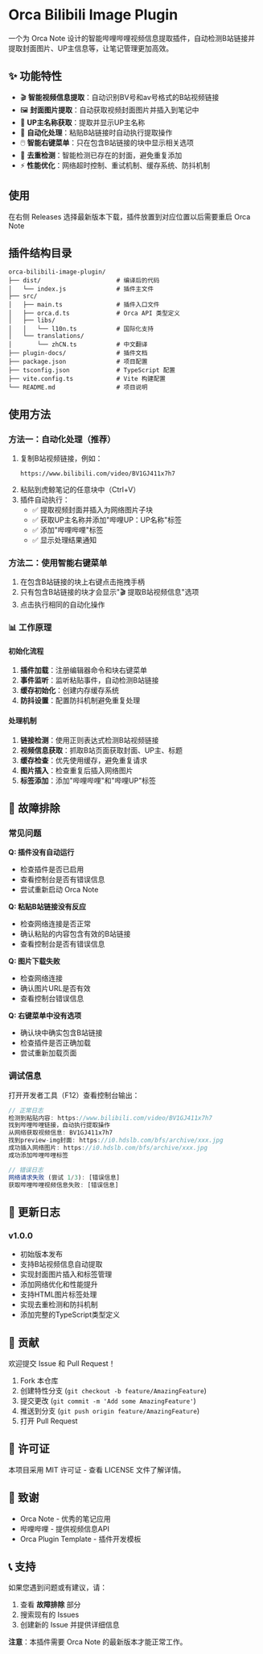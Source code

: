 # Orca Bilibili Image Plugin

一个为 Orca Note 设计的智能哔哩哔哩视频信息提取插件，自动检测B站链接并提取封面图片、UP主信息等，让笔记管理更加高效。

## ✨ 功能特性

- 🎬 **智能视频信息提取**：自动识别BV号和av号格式的B站视频链接
- 🖼️ **封面图片提取**：自动获取视频封面图片并插入到笔记中
- 👤 **UP主名称获取**：提取并显示UP主名称
- 🔄 **自动化处理**：粘贴B站链接时自动执行提取操作
- 🖱️ **智能右键菜单**：只在包含B站链接的块中显示相关选项
- 🚫 **去重检测**：智能检测已存在的封面，避免重复添加
- ⚡ **性能优化**：网络超时控制、重试机制、缓存系统、防抖机制

## 使用

在右侧 Releases 选择最新版本下载，插件放置到对应位置以后需要重启 Orca Note

## 插件结构目录

```
orca-bilibili-image-plugin/
├── dist/                     # 编译后的代码
│   └── index.js              # 插件主文件
├── src/
│   ├── main.ts               # 插件入口文件
│   ├── orca.d.ts             # Orca API 类型定义
│   ├── libs/
│   │   └── l10n.ts           # 国际化支持
│   └── translations/
│       └── zhCN.ts           # 中文翻译
├── plugin-docs/              # 插件文档
├── package.json              # 项目配置
├── tsconfig.json             # TypeScript 配置
├── vite.config.ts            # Vite 构建配置
└── README.md                 # 项目说明
```

## 使用方法

### 方法一：自动化处理（推荐）
1. 复制B站视频链接，例如：
   ```
   https://www.bilibili.com/video/BV1GJ411x7h7
   ```
2. 粘贴到虎鲸笔记的任意块中（Ctrl+V）
3. 插件自动执行：
   - ✅ 提取视频封面并插入为网络图片子块
   - ✅ 获取UP主名称并添加"哔哩UP：UP名称"标签
   - ✅ 添加"哔哩哔哩"标签
   - ✅ 显示处理结果通知

### 方法二：使用智能右键菜单
1. 在包含B站链接的块上右键点击拖拽手柄
2. 只有包含B站链接的块才会显示"🎬 提取B站视频信息"选项
3. 点击执行相同的自动化操作


### 📊 工作原理

#### 初始化流程
1. **插件加载**：注册编辑器命令和块右键菜单
2. **事件监听**：监听粘贴事件，自动检测B站链接
3. **缓存初始化**：创建内存缓存系统
4. **防抖设置**：配置防抖机制避免重复处理

#### 处理机制
1. **链接检测**：使用正则表达式检测B站视频链接
2. **视频信息获取**：抓取B站页面获取封面、UP主、标题
3. **缓存检查**：优先使用缓存，避免重复请求
4. **图片插入**：检查重复后插入网络图片
5. **标签添加**：添加"哔哩哔哩"和"哔哩UP"标签


## 🐛 故障排除

### 常见问题

**Q: 插件没有自动运行**
- 检查插件是否已启用
- 查看控制台是否有错误信息
- 尝试重新启动 Orca Note

**Q: 粘贴B站链接没有反应**
- 检查网络连接是否正常
- 确认粘贴的内容包含有效的B站链接
- 查看控制台是否有错误信息

**Q: 图片下载失败**
- 检查网络连接
- 确认图片URL是否有效
- 查看控制台错误信息

**Q: 右键菜单中没有选项**
- 确认块中确实包含B站链接
- 检查插件是否正确加载
- 尝试重新加载页面

### 调试信息
打开开发者工具（F12）查看控制台输出：

```javascript
// 正常日志
检测到粘贴内容: https://www.bilibili.com/video/BV1GJ411x7h7
找到哔哩哔哩链接，自动执行提取操作
从网络获取视频信息: BV1GJ411x7h7
找到preview-img封面: https://i0.hdslb.com/bfs/archive/xxx.jpg
成功插入网络图片: https://i0.hdslb.com/bfs/archive/xxx.jpg
成功添加哔哩哔哩标签

// 错误日志
网络请求失败 (尝试 1/3): [错误信息]
获取哔哩哔哩视频信息失败: [错误信息]
```

## 📝 更新日志

### v1.0.0
- 初始版本发布
- 支持B站视频信息自动提取
- 实现封面图片插入和标签管理
- 添加网络优化和性能提升
- 支持HTML图片标签处理
- 实现去重检测和防抖机制
- 添加完整的TypeScript类型定义

## 🤝 贡献

欢迎提交 Issue 和 Pull Request！

1. Fork 本仓库
2. 创建特性分支 (`git checkout -b feature/AmazingFeature`)
3. 提交更改 (`git commit -m 'Add some AmazingFeature'`)
4. 推送到分支 (`git push origin feature/AmazingFeature`)
5. 打开 Pull Request

## 📄 许可证

本项目采用 MIT 许可证 - 查看 LICENSE 文件了解详情。

## 🙏 致谢

- Orca Note - 优秀的笔记应用
- 哔哩哔哩 - 提供视频信息API
- Orca Plugin Template - 插件开发模板

## 📞 支持

如果您遇到问题或有建议，请：

1. 查看 **故障排除** 部分
2. 搜索现有的 Issues
3. 创建新的 Issue 并提供详细信息

**注意**：本插件需要 Orca Note 的最新版本才能正常工作。